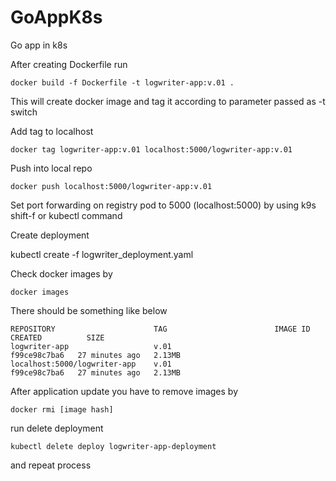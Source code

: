 # GoAppK8s
Go app in k8s

After creating Dockerfile run

```
docker build -f Dockerfile -t logwriter-app:v.01 .
```

This will create docker image and tag it according to parameter passed as -t switch

Add tag to localhost 

```
docker tag logwriter-app:v.01 localhost:5000/logwriter-app:v.01
```

Push into local repo

```
docker push localhost:5000/logwriter-app:v.01
```

Set port forwarding on registry pod to 5000 (localhost:5000) by using k9s shift-f or kubectl command

Create deployment

kubectl create -f logwriter_deployment.yaml

Check docker images by 
```
docker images
```

There should be something like below 
```
REPOSITORY                      TAG                        IMAGE ID       CREATED          SIZE
logwriter-app                   v.01                       f99ce98c7ba6   27 minutes ago   2.13MB
localhost:5000/logwriter-app    v.01                       f99ce98c7ba6   27 minutes ago   2.13MB
```

After application update you have to remove images by

```
docker rmi [image hash]
```

run delete deployment 
```
kubectl delete deploy logwriter-app-deployment
```

and repeat process
